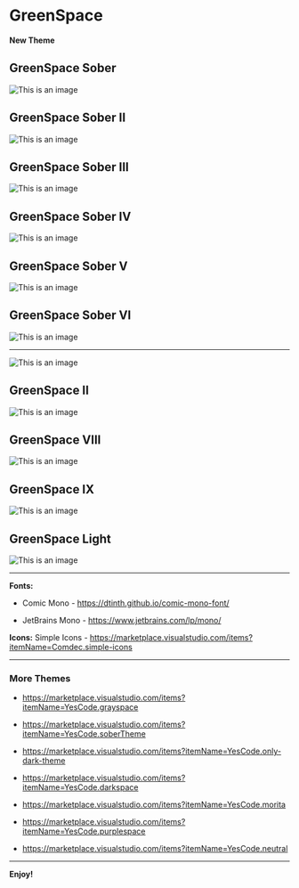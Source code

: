 # GreenSpace

**New Theme**
## GreenSpace Sober
![This is an image](https://github.com/yesomac/greenspace_VSCT/blob/main/img/greenspace_sober.png?raw=true)

## GreenSpace Sober II
![This is an image](https://github.com/yesomac/greenspace_VSCT/blob/main/img/greensober2.png?raw=true)

## GreenSpace Sober III
![This is an image](https://github.com/yesomac/greenspace_VSCT/blob/main/img/greensober3.png?raw=true)

## GreenSpace Sober IV
![This is an image](https://github.com/yesomac/greenspace_VSCT/blob/main/img/greensober4.png?raw=true)

## GreenSpace Sober V
![This is an image](https://github.com/yesomac/greenspace_VSCT/blob/main/img/greensober5.png?raw=true)

## GreenSpace Sober VI
![This is an image](https://github.com/yesomac/greenspace_VSCT/blob/main/img/greensober6.png?raw=true)

---

![This is an image](https://github.com/yesomac/greenspace_VSCT/blob/main/img/greenspace_1.png?raw=true)

## GreenSpace II
![This is an image](https://github.com/yesomac/greenspace_VSCT/blob/main/img/greenspace_2..png?raw=true)


## GreenSpace VIII
![This is an image](https://github.com/yesomac/greenspace_VSCT/blob/main/img/greenspace_8.png?raw=true)

## GreenSpace IX
![This is an image](https://github.com/yesomac/greenspace_VSCT/blob/main/img/greenspace_9.png?raw=true)

## GreenSpace Light
![This is an image](https://github.com/yesomac/greenspace_VSCT/blob/main/img/greenspace_light_1.png?raw=true)

---
**Fonts:** 

  * Comic Mono - https://dtinth.github.io/comic-mono-font/

  * JetBrains Mono - https://www.jetbrains.com/lp/mono/

**Icons:** Simple Icons - https://marketplace.visualstudio.com/items?itemName=Comdec.simple-icons

---
### More Themes

* https://marketplace.visualstudio.com/items?itemName=YesCode.grayspace

* https://marketplace.visualstudio.com/items?itemName=YesCode.soberTheme

* https://marketplace.visualstudio.com/items?itemName=YesCode.only-dark-theme

* https://marketplace.visualstudio.com/items?itemName=YesCode.darkspace

* https://marketplace.visualstudio.com/items?itemName=YesCode.morita

* https://marketplace.visualstudio.com/items?itemName=YesCode.purplespace

* https://marketplace.visualstudio.com/items?itemName=YesCode.neutral

---
**Enjoy!**
